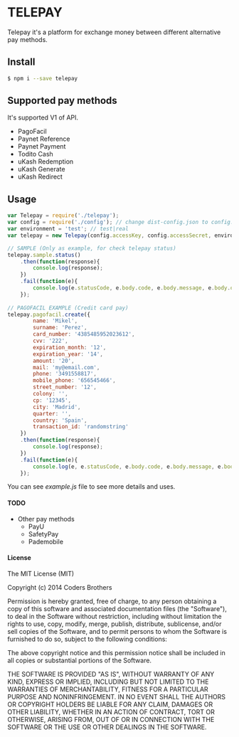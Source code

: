 # TELEPAY
Telepay it's a platform for exchange money between different alternative pay methods. 

## Install

```sh
$ npm i --save telepay
```

## Supported pay methods
It's supported V1 of API.

- PagoFacil
- Paynet Reference
- Paynet Payment
- Todito Cash
- uKash Redemption
- uKash Generate
- uKash Redirect

## Usage

```js
var Telepay = require('./telepay');
var config = require('./config'); // change dist-config.json to config.json and set your keys
var environment = 'test'; // test|real
var telepay = new Telepay(config.accessKey, config.accessSecret, environment);

// SAMPLE (Only as example, for check telepay status)
telepay.sample.status()
    .then(function(response){
        console.log(response);
    })
    .fail(function(e){
        console.log(e.statusCode, e.body.code, e.body.message, e.body.data);
    });
    
// PAGOFACIL EXAMPLE (Credit card pay)
telepay.pagofacil.create({
        name: 'Mikel',
        surname: 'Perez',
        card_number: '4385485952023612',
        cvv: '222',
        expiration_month: '12',
        expiration_year: '14',
        amount: '20',
        mail: 'my@email.com',
        phone: '3491558817',
        mobile_phone: '656545466',
        street_number: '12',
        colony: '',
        cp: '12345',
        city: 'Madrid',
        quarter: '',
        country: 'Spain',
        transaction_id: 'randomstring'
    })
    .then(function(response){
        console.log(response);
    })
    .fail(function(e){
        console.log(e, e.statusCode, e.body.code, e.body.message, e.body.data);
    });
```

You can see *example.js* file to see more details and uses.

#### TODO
- Other pay methods
    - PayU
    - SafetyPay
    - Pademobile

#### License

The MIT License (MIT)

Copyright (c) 2014 Coders Brothers

Permission is hereby granted, free of charge, to any person obtaining a copy
of this software and associated documentation files (the "Software"), to deal
in the Software without restriction, including without limitation the rights
to use, copy, modify, merge, publish, distribute, sublicense, and/or sell
copies of the Software, and to permit persons to whom the Software is
furnished to do so, subject to the following conditions:

The above copyright notice and this permission notice shall be included in all
copies or substantial portions of the Software.

THE SOFTWARE IS PROVIDED "AS IS", WITHOUT WARRANTY OF ANY KIND, EXPRESS OR
IMPLIED, INCLUDING BUT NOT LIMITED TO THE WARRANTIES OF MERCHANTABILITY,
FITNESS FOR A PARTICULAR PURPOSE AND NONINFRINGEMENT. IN NO EVENT SHALL THE
AUTHORS OR COPYRIGHT HOLDERS BE LIABLE FOR ANY CLAIM, DAMAGES OR OTHER
LIABILITY, WHETHER IN AN ACTION OF CONTRACT, TORT OR OTHERWISE, ARISING FROM,
OUT OF OR IN CONNECTION WITH THE SOFTWARE OR THE USE OR OTHER DEALINGS IN THE
SOFTWARE.
